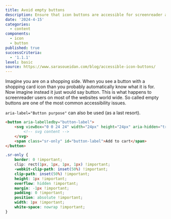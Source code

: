 ```yaml
---
title: Avoid empty buttons
description: Ensure that icon buttons are accessible for screenreader and other assistive technologies.
date: '2024-4-15'
categories:
  - content
components:
  - icon
  - button
published: true
successCriteria:
  - '1.1.1'
level: basic
source: https://www.sarasoueidan.com/blog/accessible-icon-buttons/
---
```


Imagine you are on a shopping side. When you see a button with a shopping card icon than you probably automatically know what it is for. Now imagine instead it just would say button. This is what happens to screenreader users on most of the websites world wide. So called empty buttons are one of the most common accessibility issues.

`aria-label="Button purpose"` can also be used (as a last resort).

```html
<button aria-labelledby="button-label">
	<svg viewBox="0 0 24 24" width="24px" height="24px" aria-hidden="true" focusable="false">
		<!-- svg content -->
	</svg>
	<span class="sr-only" id="button-label">Add to cart</span>
</button>
```

```css
.sr-only {
	border: 0 !important;
	clip: rect(1px, 1px, 1px, 1px) !important;
	-webkit-clip-path: inset(50%) !important;
	clip-path: inset(50%) !important;
	height: 1px !important;
	overflow: hidden !important;
	margin: -1px !important;
	padding: 0 !important;
	position: absolute !important;
	width: 1px !important;
	white-space: nowrap !important;
}
```

